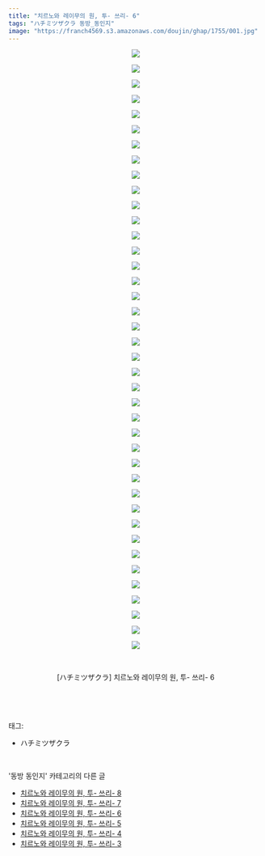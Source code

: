 ```yaml
---
title: "치르노와 레이무의 원, 투- 쓰리- 6"
tags: "ハチミツザクラ 동방_동인지"
image: "https://franch4569.s3.amazonaws.com/doujin/ghap/1755/001.jpg"
---
```

<div class="article">
<p style="text-align: center; clear: none; float: none;"><img src="{{ site.imgserver2 }}/ghap/1755/001.jpg"/></p>
<p style="text-align: center; clear: none; float: none;"><img src="{{ site.imgserver2 }}/ghap/1755/002.jpg"/></p>
<p style="text-align: center; clear: none; float: none;"><img src="{{ site.imgserver2 }}/ghap/1755/003.jpg"/></p>
<p style="text-align: center; clear: none; float: none;"><img src="{{ site.imgserver2 }}/ghap/1755/004.jpg"/></p>
<p style="text-align: center; clear: none; float: none;"><img src="{{ site.imgserver2 }}/ghap/1755/005.jpg"/></p>
<p style="text-align: center; clear: none; float: none;"><img src="{{ site.imgserver2 }}/ghap/1755/006.jpg"/></p>
<p style="text-align: center; clear: none; float: none;"><img src="{{ site.imgserver2 }}/ghap/1755/007.jpg"/></p>
<p style="text-align: center; clear: none; float: none;"><img src="{{ site.imgserver2 }}/ghap/1755/008.jpg"/></p>
<p style="text-align: center; clear: none; float: none;"><img src="{{ site.imgserver2 }}/ghap/1755/009.jpg"/></p>
<p style="text-align: center; clear: none; float: none;"><img src="{{ site.imgserver2 }}/ghap/1755/010.jpg"/></p>
<p style="text-align: center; clear: none; float: none;"><img src="{{ site.imgserver2 }}/ghap/1755/011.jpg"/></p>
<p style="text-align: center; clear: none; float: none;"><img src="{{ site.imgserver2 }}/ghap/1755/012.jpg"/></p>
<p style="text-align: center; clear: none; float: none;"><img src="{{ site.imgserver2 }}/ghap/1755/013.jpg"/></p>
<p style="text-align: center; clear: none; float: none;"><img src="{{ site.imgserver2 }}/ghap/1755/014.jpg"/></p>
<p style="text-align: center; clear: none; float: none;"><img src="{{ site.imgserver2 }}/ghap/1755/015.jpg"/></p>
<p style="text-align: center; clear: none; float: none;"><img src="{{ site.imgserver2 }}/ghap/1755/016.jpg"/></p>
<p style="text-align: center; clear: none; float: none;"><img src="{{ site.imgserver2 }}/ghap/1755/017.jpg"/></p>
<p style="text-align: center; clear: none; float: none;"><img src="{{ site.imgserver2 }}/ghap/1755/018.jpg"/></p>
<p style="text-align: center; clear: none; float: none;"><img src="{{ site.imgserver2 }}/ghap/1755/019.jpg"/></p>
<p style="text-align: center; clear: none; float: none;"><img src="{{ site.imgserver2 }}/ghap/1755/020.jpg"/></p>
<p style="text-align: center; clear: none; float: none;"><img src="{{ site.imgserver2 }}/ghap/1755/021.jpg"/></p>
<p style="text-align: center; clear: none; float: none;"><img src="{{ site.imgserver2 }}/ghap/1755/022.jpg"/></p>
<p style="text-align: center; clear: none; float: none;"><img src="{{ site.imgserver2 }}/ghap/1755/023.jpg"/></p>
<p style="text-align: center; clear: none; float: none;"><img src="{{ site.imgserver2 }}/ghap/1755/024.jpg"/></p>
<p style="text-align: center; clear: none; float: none;"><img src="{{ site.imgserver2 }}/ghap/1755/025.jpg"/></p>
<p style="text-align: center; clear: none; float: none;"><img src="{{ site.imgserver2 }}/ghap/1755/026.jpg"/></p>
<p style="text-align: center; clear: none; float: none;"><img src="{{ site.imgserver2 }}/ghap/1755/027.jpg"/></p>
<p style="text-align: center; clear: none; float: none;"><img src="{{ site.imgserver2 }}/ghap/1755/028.jpg"/></p>
<p style="text-align: center; clear: none; float: none;"><img src="{{ site.imgserver2 }}/ghap/1755/029.jpg"/></p>
<p style="text-align: center; clear: none; float: none;"><img src="{{ site.imgserver2 }}/ghap/1755/030.jpg"/></p>
<p style="text-align: center; clear: none; float: none;"><img src="{{ site.imgserver2 }}/ghap/1755/031.jpg"/></p>
<p style="text-align: center; clear: none; float: none;"><img src="{{ site.imgserver2 }}/ghap/1755/032.jpg"/></p>
<p style="text-align: center; clear: none; float: none;"><img src="{{ site.imgserver2 }}/ghap/1755/033.jpg"/></p>
<p style="text-align: center; clear: none; float: none;"><img src="{{ site.imgserver2 }}/ghap/1755/034.jpg"/></p>
<p style="text-align: center; clear: none; float: none;"><img src="{{ site.imgserver2 }}/ghap/1755/035.jpg"/></p>
<p style="text-align: center; clear: none; float: none;"><img src="{{ site.imgserver2 }}/ghap/1755/036.jpg"/></p>
<p style="text-align: center; clear: none; float: none;"><img src="{{ site.imgserver2 }}/ghap/1755/037.jpg"/></p>
<p style="text-align: center; clear: none; float: none;"><img src="{{ site.imgserver2 }}/ghap/1755/038.jpg"/></p>
<p style="text-align: center; clear: none; float: none;"><img src="{{ site.imgserver2 }}/ghap/1755/039.jpg"/></p>
<p style="text-align: center; clear: none; float: none;"><img src="{{ site.imgserver2 }}/ghap/1755/040.jpg"/></p>
<p style="text-align: center; clear: none; float: none;"><br/></p>
<p style="text-align: center; clear: none; float: none;">[ハチミツザクラ] 치르노와 레이무의 원, 투- 쓰리- 6</p>
<p><br/></p>
</div><br/>
<div class="tagTrail">
<p>태그: </p>
<ul>
<li>ハチミツザクラ</li>
</ul>
</div><br/>
<div class="another">
<p>'동방 동인지' 카테고리의 다른 글</p>
<ul>
<li><a href="/ghap_1757">치르노와 레이무의 원, 투- 쓰리- 8</a></li>
<li><a href="/ghap_1756">치르노와 레이무의 원, 투- 쓰리- 7</a></li>
<li><a href="/ghap_1755">치르노와 레이무의 원, 투- 쓰리- 6</a></li>
<li><a href="/ghap_1754">치르노와 레이무의 원, 투- 쓰리- 5</a></li>
<li><a href="/ghap_1753">치르노와 레이무의 원, 투- 쓰리- 4</a></li>
<li><a href="/ghap_1752">치르노와 레이무의 원, 투- 쓰리- 3</a></li>
</ul>
</div><br/>
<div class="cb_module cb_fluid">
<div class="cb_wrt cb_profile">
</div><!-- commentList close -->
</div><br/>
